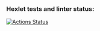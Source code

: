 ### Hexlet tests and linter status:
[![Actions Status](https://github.com/g1smat/frontend-project-46/actions/workflows/hexlet-check.yml/badge.svg)](https://github.com/g1smat/frontend-project-46/actions)